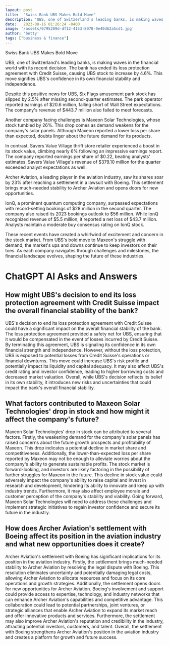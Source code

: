 ```yaml
---
layout: post
title:  "Swiss Bank UBS Makes Bold Move"
description: "UBS, one of Switzerland's leading banks, is making waves in the financial world with its recent decision."
date:   2023-08-16 01:26:24 -0400
image: '/assets/0795209d-df12-4153-8078-0e40d62a5cd1.jpg'
author: 'betty'
tags: ["business & finance"]
---
```


Swiss Bank UBS Makes Bold Move

UBS, one of Switzerland's leading banks, is making waves in the financial world with its recent decision. The bank has ended its loss protection agreement with Credit Suisse, causing UBS stock to increase by 4.6%. This move signifies UBS's confidence in its own financial stability and independence.

Despite this positive news for UBS, Six Flags amusement park stock has slipped by 2.5% after missing second-quarter estimates. The park operator reported earnings of $20.6 million, falling short of Wall Street expectations. The company's revenue of $443.7 million also failed to meet forecasts.

Another company facing challenges is Maxeon Solar Technologies, whose stock tumbled by 26%. This drop comes as demand weakens for the company's solar panels. Although Maxeon reported a lower loss per share than expected, doubts linger about the future demand for its products.

In contrast, Savers Value Village thrift store retailer experienced a boost in its stock value, climbing nearly 6% following an impressive earnings report. The company reported earnings per share of $0.22, beating analysts' estimates. Savers Value Village's revenue of $379.10 million for the quarter exceeded analyst expectations as well.

Archer Aviation, a leading player in the aviation industry, saw its shares soar by 23% after reaching a settlement in a lawsuit with Boeing. This settlement brings much-needed stability to Archer Aviation and opens doors for new opportunities.

IonQ, a prominent quantum computing company, surpassed expectations with record-setting bookings of $28 million in the second quarter. The company also raised its 2023 bookings outlook to $56 million. While IonQ recognized revenue of $5.5 million, it reported a net loss of $43.7 million. Analysts maintain a moderate buy consensus rating on IonQ stock.

These recent events have created a whirlwind of excitement and concern in the stock market. From UBS's bold move to Maxeon's struggle with demand, the market's ups and downs continue to keep investors on their toes. As each company navigates through challenges and milestones, the financial landscape evolves, shaping the future of these industries.


# ChatGPT AI Asks and Answers
## How might UBS's decision to end its loss protection agreement with Credit Suisse impact the overall financial stability of the bank?
UBS's decision to end its loss protection agreement with Credit Suisse could have a significant impact on the overall financial stability of the bank. The loss protection agreement provided a safety net for UBS, ensuring that it would be compensated in the event of losses incurred by Credit Suisse. By terminating this agreement, UBS is signaling its confidence in its own financial strength and independence. However, without the loss protection, UBS is exposed to potential losses from Credit Suisse's operations or financial downturns. This move could increase UBS's risk profile and potentially impact its liquidity and capital adequacy. It may also affect UBS's credit rating and investor confidence, leading to higher borrowing costs and decreased market valuation. Overall, while UBS's decision reflects its belief in its own stability, it introduces new risks and uncertainties that could impact the bank's overall financial stability.

## What factors contributed to Maxeon Solar Technologies' drop in stock and how might it affect the company's future?
Maxeon Solar Technologies' drop in stock can be attributed to several factors. Firstly, the weakening demand for the company's solar panels has raised concerns about the future growth prospects and profitability of Maxeon. This drop indicates a potential decline in market share and competitiveness. Additionally, the lower-than-expected loss per share reported by Maxeon may not be enough to alleviate worries about the company's ability to generate sustainable profits. The stock market is forward-looking, and investors are likely factoring in the possibility of further struggles for Maxeon in the future. This decline in stock value could adversely impact the company's ability to raise capital and invest in research and development, hindering its ability to innovate and keep up with industry trends. Furthermore, it may also affect employee morale and customer perception of the company's stability and viability. Going forward, Maxeon Solar Technologies will need to address these challenges and implement strategic initiatives to regain investor confidence and secure its future in the industry.

## How does Archer Aviation's settlement with Boeing affect its position in the aviation industry and what new opportunities does it create?
Archer Aviation's settlement with Boeing has significant implications for its position in the aviation industry. Firstly, the settlement brings much-needed stability to Archer Aviation by resolving the legal dispute with Boeing. This resolution eliminates uncertainty and potentially damaging legal costs, allowing Archer Aviation to allocate resources and focus on its core operations and growth strategies. Additionally, the settlement opens doors for new opportunities for Archer Aviation. Boeing's involvement and support could provide access to expertise, technology, and industry networks that can enhance Archer Aviation's capabilities and competitive advantage. This collaboration could lead to potential partnerships, joint ventures, or strategic alliances that enable Archer Aviation to expand its market reach and offer innovative products and services. Furthermore, the settlement may also improve Archer Aviation's reputation and credibility in the industry, attracting potential investors, customers, and talent. Overall, the settlement with Boeing strengthens Archer Aviation's position in the aviation industry and creates a platform for growth and future success.

